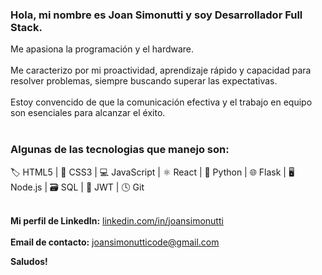 ### Hola, mi nombre es Joan Simonutti y soy Desarrollador Full Stack.

Me apasiona la programación y el hardware.  <br/>  
Me caracterizo por mi proactividad, aprendizaje rápido y capacidad para resolver problemas, siempre buscando superar las expectativas. <br/>   
Estoy convencido de que la comunicación efectiva y el trabajo en equipo son esenciales para alcanzar el éxito. <br/>   <br/>  

### Algunas de las tecnologias que manejo son: <br/>  
🏷️ HTML5 | 🎨 CSS3 | 💻 JavaScript | ⚛️ React | 🐍 Python | 🌐 Flask | 🖥️ Node.js | 🗃️ SQL | 🔑 JWT | 🕓 Git   <br/>   <br/>  

**Mi perfil de LinkedIn:** [linkedin.com/in/joansimonutti](https://www.linkedin.com/in/joansimonutti/)  <br/>  
**Email de contacto:** [joansimonutticode@gmail.com](mailto:joansimonutticode@gmail.com)  <br/>  

**Saludos!**
